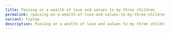 ```yaml
---
title: Passing on a wealth of love and values to my three children
permalink: /passing-on-a-wealth-of-love-and-values-to-my-three-children/
variant: tiptap
description: Passing on a wealth of love and values to my three children
---
```

<p></p>